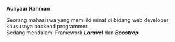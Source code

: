 <strong>Auliyaur Rahman</strong>

Seorang mahasiswa yang memiliki minat di bidang web developer khususnya backend programmer.<br>
Sedang mendalami Framework <i><b>Laravel</b></i> dan <i><b>Boostrap</b></i>
